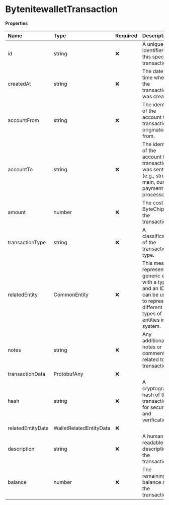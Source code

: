 # BytenitewalletTransaction

**Properties**

| Name              | Type                    | Required | Description                                                                                                                            |
| :---------------- | :---------------------- | :------- | :------------------------------------------------------------------------------------------------------------------------------------- |
| id                | string                  | ❌       | A unique identifier for this specific transaction.                                                                                     |
| createdAt         | string                  | ❌       | The date and time when the transaction was created.                                                                                    |
| accountFrom       | string                  | ❌       | The identifier of the account the transaction originated from.                                                                         |
| accountTo         | string                  | ❌       | The identifier of the account the transaction was sent to (e.g., stripe-main, our payment processor).                                  |
| amount            | number                  | ❌       | The cost in ByteChips of the transaction.                                                                                              |
| transactionType   | string                  | ❌       | A classification of the transaction type.                                                                                              |
| relatedEntity     | CommonEntity            | ❌       | This message represents a generic entity with a type and an ID. It can be used to represent different types of entities in the system. |
| notes             | string                  | ❌       | Any additional notes or comments related to the transaction.                                                                           |
| transactionData   | ProtobufAny             | ❌       |                                                                                                                                        |
| hash              | string                  | ❌       | A cryptographic hash of the transaction for security and verification.                                                                 |
| relatedEntityData | WalletRelatedEntityData | ❌       |                                                                                                                                        |
| description       | string                  | ❌       | A human-readable description of the transaction.                                                                                       |
| balance           | number                  | ❌       | The remaining balance after the transaction.                                                                                           |

<!-- This file was generated by liblab | https://liblab.com/ -->
